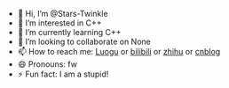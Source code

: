 - 👋 Hi, I’m @Stars-Twinkle
- 👀 I’m interested in C++
- 🌱 I’m currently learning C++
- 💞️ I’m looking to collaborate on None
- 📫 How to reach me: [Luogu](https://www.luogu.com.cn/user/1267405) or [bilibili](https://space.bilibili.com/3546392972757064?spm_id_from=333.1007.0.0) or [zhihu](https://www.zhihu.com/people/kuangfengzhixi) or [cnblog](https://www.cnblogs.com/StarsTwinkle)
- 😄 Pronouns: fw
- ⚡ Fun fact: I am a stupid!

<!---
Stars-Twinkle/Stars-Twinkle is a ✨ special ✨ repository because its `README.md` (this file) appears on your GitHub profile.
You can click the Preview link to take a look at your changes.
--->
